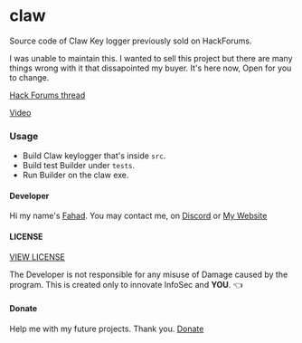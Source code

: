 # claw
Source code of Claw Key logger previously sold on HackForums.

I was unable to maintain this. I wanted to sell this project but there are many things wrong with it that dissapointed my buyer. 
It's here now, Open for you to change.

[Hack Forums thread](https://hackforums.net/showthread.php?tid=6081634)

[Video](https://youtu.be/jJ6-5PmsQLs)


### Usage
- Build Claw keylogger that's inside ``src``. 
- Build test Builder under ``tests``.
- Run Builder on the claw exe.

#### Developer
Hi my name's [Fahad](https://github.com/quantumcore).
You may contact me, on [Discord](https://discordapp.com/invite/8snh7nx) or [My Website](https://quantumcored.com/)

#### LICENSE
[VIEW LICENSE](https://github.com/quantumcored/claw/blob/master/LICENSE) 

The Developer is not responsible for any misuse of Damage caused by the program. This is created only to innovate InfoSec and **YOU**. :point_left:

#### Donate
Help me with my future projects. Thank you.
[Donate](https://commerce.coinbase.com/checkout/cebcb394-f73e-4990-98b9-b3fdd852358f)
